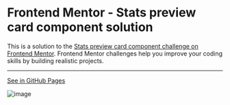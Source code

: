 # Frontend Mentor - Stats preview card component solution

This is a solution to the [Stats preview card component challenge on Frontend Mentor](https://www.frontendmentor.io/challenges/stats-preview-card-component-8JqbgoU62). Frontend Mentor challenges help you improve your coding skills by building realistic projects.

---

[See in GitHub Pages](https://denisomarcuyottito.github.io/stats-preview-card-component/)

![image](https://user-images.githubusercontent.com/75378049/160227214-a84dafec-0262-48e9-830a-8baa2b526cb0.png)

